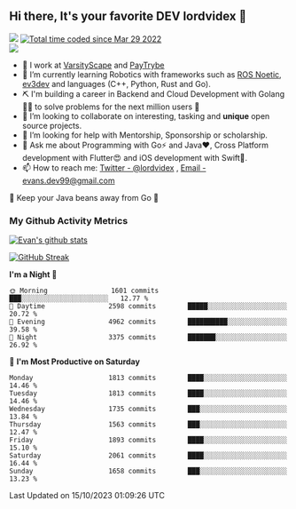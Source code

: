 ## Hi there, It's your favorite DEV lordvidex 👋
<img src="https://komarev.com/ghpvc/?username=lordvidex&label=Views&color=blue&style=plastic" /> <a href="https://wakatime.com/@0e56db35-d16b-410a-acc0-4085055304bf"><img src="https://wakatime.com/badge/user/0e56db35-d16b-410a-acc0-4085055304bf.svg" alt="Total time coded since Mar 29 2022" /></a>  
![](https://github-profile-trophy.vercel.app/?username=lordvidex)
- 🔭 I work at [VarsityScape](https://varsityscape.com) and [PayTrybe](https://www.paytrybe.com)
- 🌱 I’m currently learning Robotics with frameworks such as [ROS Noetic](ros.org), [ev3dev](www.ev3dev.org) and languages (C++, Python, Rust and Go).
- ⛏️ I'm building a career in Backend and Cloud Development with Golang 🧙🏼 to solve problems for the next million users 🤌
- 👯 I’m looking to collaborate on interesting, tasking and **unique** open source projects.
- 🤔 I’m looking for help with Mentorship, Sponsorship or scholarship.
- 💬 Ask me about Programming with Go⚡️ and Java❤️, Cross Platform development with Flutter😍 and iOS development with Swift🚀.
- 📫 How to reach me: [Twitter - @lordvidex](https://twitter.com/lordvidex) , [Email - evans.dev99@gmail.com](mailto:evans.dev99@gmail.com?body=Hello%20Evans,)
  
    
🎤 Keep your Java beans away from Go 🌚
  
  
### My Github Activity Metrics
<div>
<!-- <a href="https://github.com/lordvidex">
  <img src="https://github-readme-stats.vercel.app/api/top-langs/?username=lordvidex&theme=light" />
</a>    -->
<!-- [![Top Langs](https://github-readme-stats.vercel.app/api/top-langs/?username=lordvidex)](https://github.com/lordvidex/)  -->
<a href="https://github.com/lordvidex">
 <img src="https://github-readme-stats.vercel.app/api?username=lordvidex&show_icons=true&theme=light&line_height=27" alt="Evan's github stats"/>
</a>
</div>

[![GitHub Streak](https://github-readme-streak-stats.herokuapp.com?user=lordvidex&theme=github-dark&hide_border=true)](https://git.io/streak-stats)

<!--
  <a href="https://github.com/iampawan/FlutterExampleApps">
    <img align="center" src="https://github-readme-stats.vercel.app/api/pin/?username=iampawan&repo=FlutterExampleApps&theme=light" />

  </a>
  <a href="https://github.com/iampawan/VelocityX">
   <img align="center" src="https://github-readme-stats.vercel.app/api/pin/?username=iampawan&repo=VelocityX&theme=light" />
  </a>
-->
<!--START_SECTION:waka-->
**I'm a Night 🦉** 

```text
🌞 Morning                1601 commits        ███░░░░░░░░░░░░░░░░░░░░░░   12.77 % 
🌆 Daytime                2598 commits        █████░░░░░░░░░░░░░░░░░░░░   20.72 % 
🌃 Evening                4962 commits        ██████████░░░░░░░░░░░░░░░   39.58 % 
🌙 Night                  3375 commits        ███████░░░░░░░░░░░░░░░░░░   26.92 % 
```
📅 **I'm Most Productive on Saturday** 

```text
Monday                   1813 commits        ████░░░░░░░░░░░░░░░░░░░░░   14.46 % 
Tuesday                  1813 commits        ████░░░░░░░░░░░░░░░░░░░░░   14.46 % 
Wednesday                1735 commits        ███░░░░░░░░░░░░░░░░░░░░░░   13.84 % 
Thursday                 1563 commits        ███░░░░░░░░░░░░░░░░░░░░░░   12.47 % 
Friday                   1893 commits        ████░░░░░░░░░░░░░░░░░░░░░   15.10 % 
Saturday                 2061 commits        ████░░░░░░░░░░░░░░░░░░░░░   16.44 % 
Sunday                   1658 commits        ███░░░░░░░░░░░░░░░░░░░░░░   13.23 % 
```



 Last Updated on 15/10/2023 01:09:26 UTC
<!--END_SECTION:waka-->
